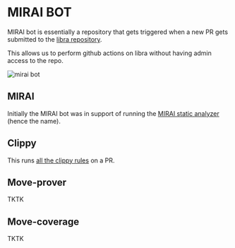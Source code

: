 # MIRAI BOT

MIRAI bot is essentially a repository that gets triggered when a new PR gets submitted to the [libra repository](https://www.github.com/libra/libra).

This allows us to perform github actions on libra without having admin access to the repo.

![mirai bot](mirai-bot.png)

## MIRAI

Initially the MIRAI bot was in support of running the [MIRAI static analyzer](https://github.com/facebookexperimental/MIRAI) (hence the name).

## Clippy

This runs [all the clippy rules](https://rust-lang.github.io/rust-clippy/master/) on a PR.

## Move-prover

TKTK

## Move-coverage

TKTK
